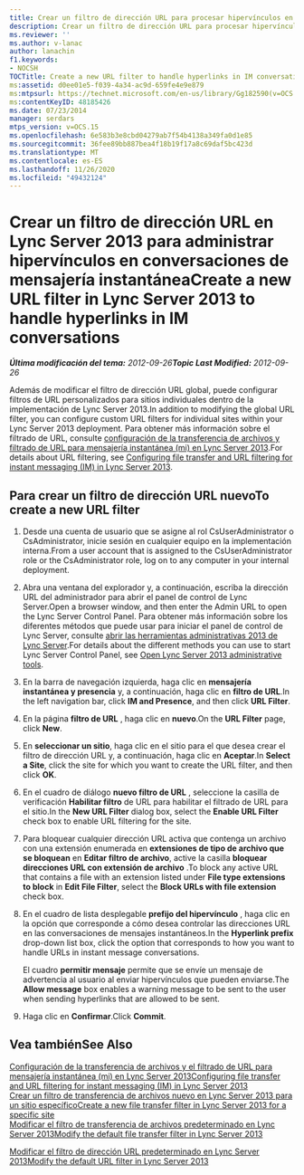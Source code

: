 ```yaml
---
title: Crear un filtro de dirección URL para procesar hipervínculos en conversaciones de mensajería instantánea
description: Crear un filtro de dirección URL para procesar hipervínculos en conversaciones de mensajería instantánea.
ms.reviewer: ''
ms.author: v-lanac
author: lanachin
f1.keywords:
- NOCSH
TOCTitle: Create a new URL filter to handle hyperlinks in IM conversations
ms:assetid: d0ee01e5-f039-4a34-ac9d-659fe4e9e879
ms:mtpsurl: https://technet.microsoft.com/en-us/library/Gg182590(v=OCS.15)
ms:contentKeyID: 48185426
ms.date: 07/23/2014
manager: serdars
mtps_version: v=OCS.15
ms.openlocfilehash: 6e583b3e8cbd04279ab7f54b4138a349fa0d1e85
ms.sourcegitcommit: 36fee89bb887bea4f18b19f17a8c69daf5bc423d
ms.translationtype: MT
ms.contentlocale: es-ES
ms.lasthandoff: 11/26/2020
ms.locfileid: "49432124"
---
```

# <a name="create-a-new-url-filter-in-lync-server-2013-to-handle-hyperlinks-in-im-conversations"></a><span data-ttu-id="9bc6c-103">Crear un filtro de dirección URL en Lync Server 2013 para administrar hipervínculos en conversaciones de mensajería instantánea</span><span class="sxs-lookup"><span data-stu-id="9bc6c-103">Create a new URL filter in Lync Server 2013 to handle hyperlinks in IM conversations</span></span>

<div data-xmlns="http://www.w3.org/1999/xhtml">

<div class="topic" data-xmlns="http://www.w3.org/1999/xhtml" data-msxsl="urn:schemas-microsoft-com:xslt" data-cs="https://msdn.microsoft.com/">

<div data-asp="https://msdn2.microsoft.com/asp">



</div>

<div id="mainSection">

<div id="mainBody"><span data-ttu-id="9bc6c-104">

<span> </span></span><span class="sxs-lookup"><span data-stu-id="9bc6c-104">

<span> </span></span></span>

<span data-ttu-id="9bc6c-105">_**Última modificación del tema:** 2012-09-26_</span><span class="sxs-lookup"><span data-stu-id="9bc6c-105">_**Topic Last Modified:** 2012-09-26_</span></span>

<span data-ttu-id="9bc6c-106">Además de modificar el filtro de dirección URL global, puede configurar filtros de URL personalizados para sitios individuales dentro de la implementación de Lync Server 2013.</span><span class="sxs-lookup"><span data-stu-id="9bc6c-106">In addition to modifying the global URL filter, you can configure custom URL filters for individual sites within your Lync Server 2013 deployment.</span></span> <span data-ttu-id="9bc6c-107">Para obtener más información sobre el filtrado de URL, consulte [configuración de la transferencia de archivos y filtrado de URL para mensajería instantánea (mi) en Lync Server 2013](lync-server-2013-configuring-file-transfer-and-url-filtering-for-instant-messaging-im.md).</span><span class="sxs-lookup"><span data-stu-id="9bc6c-107">For details about URL filtering, see [Configuring file transfer and URL filtering for instant messaging (IM) in Lync Server 2013](lync-server-2013-configuring-file-transfer-and-url-filtering-for-instant-messaging-im.md).</span></span>

<div>

## <a name="to-create-a-new-url-filter"></a><span data-ttu-id="9bc6c-108">Para crear un filtro de dirección URL nuevo</span><span class="sxs-lookup"><span data-stu-id="9bc6c-108">To create a new URL filter</span></span>

1.  <span data-ttu-id="9bc6c-109">Desde una cuenta de usuario que se asigne al rol CsUserAdministrator o CsAdministrator, inicie sesión en cualquier equipo en la implementación interna.</span><span class="sxs-lookup"><span data-stu-id="9bc6c-109">From a user account that is assigned to the CsUserAdministrator role or the CsAdministrator role, log on to any computer in your internal deployment.</span></span>

2.  <span data-ttu-id="9bc6c-110">Abra una ventana del explorador y, a continuación, escriba la dirección URL del administrador para abrir el panel de control de Lync Server.</span><span class="sxs-lookup"><span data-stu-id="9bc6c-110">Open a browser window, and then enter the Admin URL to open the Lync Server Control Panel.</span></span> <span data-ttu-id="9bc6c-111">Para obtener más información sobre los diferentes métodos que puede usar para iniciar el panel de control de Lync Server, consulte [abrir las herramientas administrativas 2013 de Lync Server](lync-server-2013-open-lync-server-administrative-tools.md).</span><span class="sxs-lookup"><span data-stu-id="9bc6c-111">For details about the different methods you can use to start Lync Server Control Panel, see [Open Lync Server 2013 administrative tools](lync-server-2013-open-lync-server-administrative-tools.md).</span></span>

3.  <span data-ttu-id="9bc6c-112">En la barra de navegación izquierda, haga clic en **mensajería instantánea y presencia** y, a continuación, haga clic en **filtro de URL**.</span><span class="sxs-lookup"><span data-stu-id="9bc6c-112">In the left navigation bar, click **IM and Presence**, and then click **URL Filter**.</span></span>

4.  <span data-ttu-id="9bc6c-113">En la página **filtro de URL** , haga clic en **nuevo**.</span><span class="sxs-lookup"><span data-stu-id="9bc6c-113">On the **URL Filter** page, click **New**.</span></span>

5.  <span data-ttu-id="9bc6c-114">En **seleccionar un sitio**, haga clic en el sitio para el que desea crear el filtro de dirección URL y, a continuación, haga clic en **Aceptar**.</span><span class="sxs-lookup"><span data-stu-id="9bc6c-114">In **Select a Site**, click the site for which you want to create the URL filter, and then click **OK**.</span></span>

6.  <span data-ttu-id="9bc6c-115">En el cuadro de diálogo **nuevo filtro de URL** , seleccione la casilla de verificación **Habilitar filtro** de URL para habilitar el filtrado de URL para el sitio.</span><span class="sxs-lookup"><span data-stu-id="9bc6c-115">In the **New URL Filter** dialog box, select the **Enable URL Filter** check box to enable URL filtering for the site.</span></span>

7.  <span data-ttu-id="9bc6c-116">Para bloquear cualquier dirección URL activa que contenga un archivo con una extensión enumerada en **extensiones de tipo de archivo que se bloquean** en **Editar filtro de archivo**, active la casilla **bloquear direcciones URL con extensión de archivo** .</span><span class="sxs-lookup"><span data-stu-id="9bc6c-116">To block any active URL that contains a file with an extension listed under **File type extensions to block** in **Edit File Filter**, select the **Block URLs with file extension** check box.</span></span>

8.  <span data-ttu-id="9bc6c-117">En el cuadro de lista desplegable **prefijo del hipervínculo** , haga clic en la opción que corresponde a cómo desea controlar las direcciones URL en las conversaciones de mensajes instantáneos.</span><span class="sxs-lookup"><span data-stu-id="9bc6c-117">In the **Hyperlink prefix** drop-down list box, click the option that corresponds to how you want to handle URLs in instant message conversations.</span></span>
    
    <span data-ttu-id="9bc6c-118">El cuadro **permitir mensaje** permite que se envíe un mensaje de advertencia al usuario al enviar hipervínculos que pueden enviarse.</span><span class="sxs-lookup"><span data-stu-id="9bc6c-118">The **Allow message** box enables a warning message to be sent to the user when sending hyperlinks that are allowed to be sent.</span></span>

9.  <span data-ttu-id="9bc6c-119">Haga clic en **Confirmar**.</span><span class="sxs-lookup"><span data-stu-id="9bc6c-119">Click **Commit**.</span></span>

</div>

<div>

## <a name="see-also"></a><span data-ttu-id="9bc6c-120">Vea también</span><span class="sxs-lookup"><span data-stu-id="9bc6c-120">See Also</span></span>


[<span data-ttu-id="9bc6c-121">Configuración de la transferencia de archivos y el filtrado de URL para mensajería instantánea (mi) en Lync Server 2013</span><span class="sxs-lookup"><span data-stu-id="9bc6c-121">Configuring file transfer and URL filtering for instant messaging (IM) in Lync Server 2013</span></span>](lync-server-2013-configuring-file-transfer-and-url-filtering-for-instant-messaging-im.md)  
[<span data-ttu-id="9bc6c-122">Crear un filtro de transferencia de archivos nuevo en Lync Server 2013 para un sitio específico</span><span class="sxs-lookup"><span data-stu-id="9bc6c-122">Create a new file transfer filter in Lync Server 2013 for a specific site</span></span>](lync-server-2013-create-a-new-file-transfer-filter-for-a-specific-site.md)  
[<span data-ttu-id="9bc6c-123">Modificar el filtro de transferencia de archivos predeterminado en Lync Server 2013</span><span class="sxs-lookup"><span data-stu-id="9bc6c-123">Modify the default file transfer filter in Lync Server 2013</span></span>](lync-server-2013-modify-the-default-file-transfer-filter.md)  


[<span data-ttu-id="9bc6c-124">Modificar el filtro de dirección URL predeterminado en Lync Server 2013</span><span class="sxs-lookup"><span data-stu-id="9bc6c-124">Modify the default URL filter in Lync Server 2013</span></span>](lync-server-2013-modify-the-default-url-filter.md)  
  

<span data-ttu-id="9bc6c-125"></div>

</div>

<span> </span>

</div>

</div>

</span><span class="sxs-lookup"><span data-stu-id="9bc6c-125"></div>

</div>

<span> </span>

</div>

</div>

</span></span></div>

